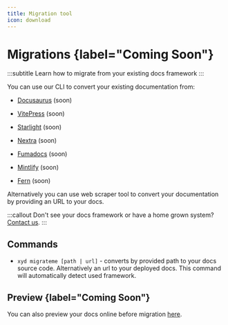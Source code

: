 ```yaml
---
title: Migration tool
icon: download
---
```


# Migrations {label="Coming Soon"}
:::subtitle
Learn how to migrate from your existing docs framework
:::

You can use our CLI to convert your existing documentation from:

* [Docusaurus](https://docusaurus.io/) (soon)

* [VitePress](https://github.com/vuejs/vitepress) (soon)

* [Starlight](https://starlight.astro.build) (soon)

* [Nextra](https://nextra.site/) (soon)

* [Fumadocs](https://fumadocs.dev/) (soon)

* [Mintlify](https://mintlify.com/) (soon)

* [Fern](https://buildwithfern.com/) (soon)


Alternatively you can use web scraper tool to convert your documentation by providing an URL to your docs.

:::callout
Don't see your docs framework or have a home grown system? [Contact us](https://github.com/livesession/xyd).
:::

## Commands

* `xyd migrateme [path | url]` - converts by provided path to your docs source code. Alternatively an url to your deployed docs.
This command will automatically detect used framework.

## Preview {label="Coming Soon"}

You can also preview your docs online before migration [here](https://preview.xyd.dev). 